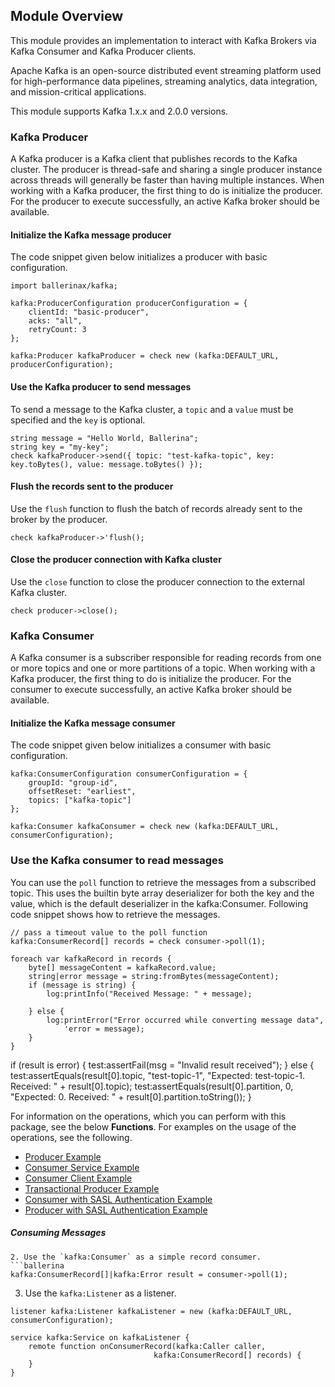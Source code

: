 ## Module Overview

This module provides an implementation to interact with Kafka Brokers via Kafka Consumer and Kafka Producer clients.

Apache Kafka is an open-source distributed event streaming platform used for high-performance data pipelines, streaming analytics, data integration, and mission-critical applications.

This module supports Kafka 1.x.x and 2.0.0 versions.

### Kafka Producer
A Kafka producer is a Kafka client that publishes records to the Kafka cluster. The producer is thread-safe and sharing a single producer instance across threads will generally be faster than having multiple instances. When working with a Kafka producer, the first thing to do is initialize the producer.
For the producer to execute successfully, an active Kafka broker should be available.

#### Initialize the Kafka message producer
The code snippet given below initializes a producer with basic configuration.
```ballerina
import ballerinax/kafka;

kafka:ProducerConfiguration producerConfiguration = {
    clientId: "basic-producer",
    acks: "all",
    retryCount: 3
};

kafka:Producer kafkaProducer = check new (kafka:DEFAULT_URL, producerConfiguration);
```

#### Use the Kafka producer to send messages
To send a message to the Kafka cluster, a `topic` and a `value` must be specified and the `key` is optional.
```ballerina
string message = "Hello World, Ballerina";
string key = "my-key";
check kafkaProducer->send({ topic: "test-kafka-topic", key: key.toBytes(), value: message.toBytes() });
```

#### Flush the records sent to the producer
Use the `flush` function to flush the batch of records already sent to the broker by the producer.
```ballerina
check kafkaProducer->'flush();
```

[comment]: <> (#### Retrieve topic partition information of a particular topic)

[comment]: <> (Use the below code snippet to retrieve topic partition information of a topic. A `TopicPartition` is a record containing the `topic` and the index of the partition.)

[comment]: <> (```ballerina)

[comment]: <> (string topic = "kafka-topic";)

[comment]: <> (kafka:TopicPartition[] result = check producer->getTopicPartitions&#40;topic&#41;;)

[comment]: <> (```)

#### Close the producer connection with Kafka cluster
Use the `close` function to close the producer connection to the external Kafka cluster.
```ballerina
check producer->close();
```

### Kafka Consumer
A Kafka consumer is a subscriber responsible for reading records from one or more topics and one or more partitions of a topic. When working with a Kafka producer, the first thing to do is initialize the producer.
For the consumer to execute successfully, an active Kafka broker should be available.

#### Initialize the Kafka message consumer
The code snippet given below initializes a consumer with basic configuration.
```ballerina
kafka:ConsumerConfiguration consumerConfiguration = {
    groupId: "group-id",
    offsetReset: "earliest",
    topics: ["kafka-topic"]
};

kafka:Consumer kafkaConsumer = check new (kafka:DEFAULT_URL, consumerConfiguration);
```

### Use the Kafka consumer to read messages
You can use the `poll` function to retrieve the messages from a subscribed topic. This uses the builtin byte array deserializer for both the key and the value, which is the default deserializer in the kafka:Consumer.
Following code snippet shows how to retrieve the messages.
```ballerina
// pass a timeout value to the poll function
kafka:ConsumerRecord[] records = check consumer->poll(1);

foreach var kafkaRecord in records {
    byte[] messageContent = kafkaRecord.value;
    string|error message = string:fromBytes(messageContent);
    if (message is string) {
        log:printInfo("Received Message: " + message);

    } else {
        log:printError("Error occurred while converting message data",
            'error = message);
    }
}
```







if (result is error) {
test:assertFail(msg = "Invalid result received");
} else {
test:assertEquals(result[0].topic, "test-topic-1", "Expected: test-topic-1. Received: " + result[0].topic);
test:assertEquals(result[0].partition, 0, "Expected: 0. Received: " + result[0].partition.toString());
}



For information on the operations, which you can perform with this package, see the below **Functions**.
For examples on the usage of the operations, see the following.
* [Producer Example](https://ballerina.io/learn/by-example/kafka-producer.html)
* [Consumer Service Example](https://ballerina.io/learn/by-example/kafka-consumer-service.html)
* [Consumer Client Example](https://ballerina.io/learn/by-example/kafka-consumer-client.html)
* [Transactional Producer Example](https://ballerina.io/learn/by-example/kafka-producer-transactional.html)
* [Consumer with SASL Authentication Example](https://ballerina.io/learn/by-example/kafka-authentication-sasl-plain-consumer.html)
* [Producer with SASL Authentication Example](https://ballerina.io/learn/by-example/kafka-authentication-sasl-plain-producer.html)


##### Consuming Messages
```
2. Use the `kafka:Consumer` as a simple record consumer.
```ballerina
kafka:ConsumerRecord[]|kafka:Error result = consumer->poll(1);
```
3. Use the `kafka:Listener` as a listener.
```ballerina
listener kafka:Listener kafkaListener = new (kafka:DEFAULT_URL, consumerConfiguration);

service kafka:Service on kafkaListener {
    remote function onConsumerRecord(kafka:Caller caller,
                                kafka:ConsumerRecord[] records) {
    }
}
```
